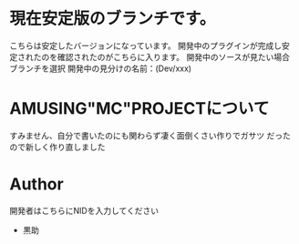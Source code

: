# 現在安定版のブランチです。
こちらは安定したバージョンになっています。
開発中のプラグインが完成し安定されたのを確認されたのがこちらに入ります。
開発中のソースが見たい場合ブランチを選択
開発中の見分けの名前：(Dev/xxx)

# AMUSING"MC"PROJECTについて
すみません、自分で書いたのにも関わらず凄く面倒くさい作りでガサツ
だったので新しく作り直しました

# Author
開発者はこちらにNIDを入力してください
* 黒助